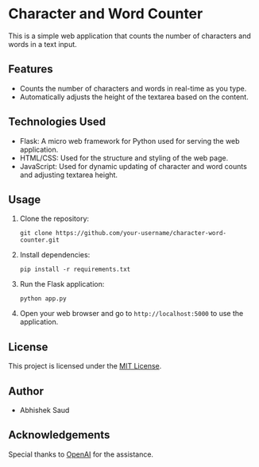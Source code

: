 # Character and Word Counter

This is a simple web application that counts the number of characters and words in a text input.

## Features

- Counts the number of characters and words in real-time as you type.
- Automatically adjusts the height of the textarea based on the content.

## Technologies Used

- Flask: A micro web framework for Python used for serving the web application.
- HTML/CSS: Used for the structure and styling of the web page.
- JavaScript: Used for dynamic updating of character and word counts and adjusting textarea height.

## Usage

1. Clone the repository:

    ```
    git clone https://github.com/your-username/character-word-counter.git
    ```

2. Install dependencies:

    ```
    pip install -r requirements.txt
    ```

3. Run the Flask application:

    ```
    python app.py
    ```

4. Open your web browser and go to `http://localhost:5000` to use the application.

## License

This project is licensed under the [MIT License](LICENSE).

## Author

- Abhishek Saud

## Acknowledgements

Special thanks to [OpenAI](https://openai.com) for the assistance.
